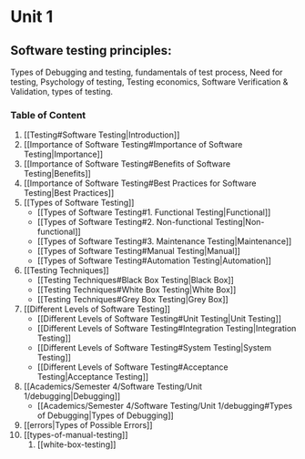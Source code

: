 # Unit 1
## Software testing principles:
Types of Debugging and testing, fundamentals of test process, Need for testing, Psychology of testing, Testing economics, Software Verification & Validation, types of testing. 

### Table of Content
1. [[Testing#Software Testing|Introduction]]
2. [[Importance of Software Testing#Importance of Software Testing|Importance]]
3. [[Importance of Software Testing#Benefits of Software Testing|Benefits]]
4. [[Importance of Software Testing#Best Practices for Software Testing|Best Practices]]
5. [[Types of Software Testing]]
	- [[Types of Software Testing#1. Functional Testing|Functional]]
	- [[Types of Software Testing#2. Non-functional Testing|Non-functional]]
	- [[Types of Software Testing#3. Maintenance Testing|Maintenance]]
	- [[Types of Software Testing#Manual Testing|Manual]]
	- [[Types of Software Testing#Automation Testing|Automation]]	
6. [[Testing Techniques]]
	- [[Testing Techniques#Black Box Testing|Black Box]]
	- [[Testing Techniques#White Box Testing|White Box]]
	- [[Testing Techniques#Grey Box Testing|Grey Box]]
7. [[Different Levels of Software Testing]]
	- [[Different Levels of Software Testing#Unit Testing|Unit Testing]]
	- [[Different Levels of Software Testing#Integration Testing|Integration Testing]]
	- [[Different Levels of Software Testing#System Testing|System Testing]]
	- [[Different Levels of Software Testing#Acceptance Testing|Acceptance Testing]]
8. [[Academics/Semester 4/Software Testing/Unit 1/debugging|Debugging]]
	- [[Academics/Semester 4/Software Testing/Unit 1/debugging#Types of Debugging|Types of Debugging]]
9. [[errors|Types of Possible Errors]]
10. [[types-of-manual-testing]]
	1. [[white-box-testing]]